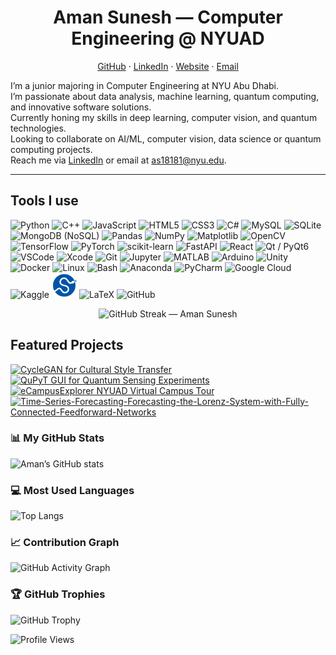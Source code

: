<h1 align="center">Aman Sunesh — Computer Engineering @ NYUAD</h1>

<p align="center">
  <a href="https://github.com/Aman-Sunesh">GitHub</a> ·
  <a href="https://www.linkedin.com/in/aman-sunesh/">LinkedIn</a> ·
  <a href="https://aman-sunesh.github.io/">Website</a> ·
  <a href="mailto:as18181@nyu.edu">Email</a>
</p>

I’m a junior majoring in Computer Engineering at NYU Abu Dhabi.  
I’m passionate about data analysis, machine learning, quantum computing, and innovative software solutions.  
Currently honing my skills in deep learning, computer vision, and quantum technologies.  
Looking to collaborate on AI/ML, computer vision, data science or quantum computing projects.  
Reach me via [LinkedIn](https://www.linkedin.com/in/aman-sunesh/) or email at as18181@nyu.edu.

---

## Tools I use
<p align="left">
  <!-- Languages -->
  <img src="https://cdn.jsdelivr.net/gh/devicons/devicon/icons/python/python-original.svg" width="40" alt="Python"/>
  <img src="https://cdn.jsdelivr.net/gh/devicons/devicon/icons/cplusplus/cplusplus-original.svg" width="40" alt="C++"/>
  <img src="https://cdn.jsdelivr.net/gh/devicons/devicon/icons/javascript/javascript-original.svg" width="40" alt="JavaScript"/>
  <img src="https://cdn.jsdelivr.net/gh/devicons/devicon/icons/html5/html5-original.svg" width="40" alt="HTML5"/>
  <img src="https://cdn.jsdelivr.net/gh/devicons/devicon/icons/css3/css3-original.svg" width="40" alt="CSS3"/>
  <img src="https://cdn.jsdelivr.net/gh/devicons/devicon/icons/csharp/csharp-original.svg" width="40" alt="C#"/>
  <img src="https://cdn.jsdelivr.net/gh/devicons/devicon/icons/mysql/mysql-original.svg" width="40" alt="MySQL"/>
  <img src="https://cdn.jsdelivr.net/gh/devicons/devicon/icons/sqlite/sqlite-original.svg" width="40" alt="SQLite"/>
  <img src="https://cdn.jsdelivr.net/gh/devicons/devicon/icons/mongodb/mongodb-original.svg" width="40" alt="MongoDB (NoSQL)"/>


  <!-- Libraries/Frameworks -->
  <img src="https://cdn.jsdelivr.net/gh/devicons/devicon/icons/pandas/pandas-original.svg" width="40" alt="Pandas"/>
  <img src="https://cdn.jsdelivr.net/gh/devicons/devicon/icons/numpy/numpy-original.svg" width="40" alt="NumPy"/>
  <img src="https://cdn.jsdelivr.net/gh/devicons/devicon/icons/matplotlib/matplotlib-original.svg" width="40" alt="Matplotlib"/>
  <img src="https://cdn.jsdelivr.net/gh/devicons/devicon/icons/opencv/opencv-original.svg" width="40" alt="OpenCV"/>
  <img src="https://cdn.jsdelivr.net/gh/devicons/devicon/icons/tensorflow/tensorflow-original.svg" width="40" alt="TensorFlow"/>
  <img src="https://cdn.jsdelivr.net/gh/devicons/devicon/icons/pytorch/pytorch-original.svg" width="40" alt="PyTorch"/>
  <img src="https://cdn.jsdelivr.net/gh/devicons/devicon/icons/scikitlearn/scikitlearn-original.svg" width="40" alt="scikit-learn"/>
  <img src="https://cdn.jsdelivr.net/gh/devicons/devicon/icons/fastapi/fastapi-original.svg" width="40" alt="FastAPI"/>
  <img src="https://cdn.jsdelivr.net/gh/devicons/devicon/icons/react/react-original.svg" width="40" alt="React"/>
  <img src="https://cdn.jsdelivr.net/gh/devicons/devicon/icons/qt/qt-original.svg" width="40" alt="Qt / PyQt6"/>

  <!-- Tools/IDEs -->
  <img src="https://cdn.jsdelivr.net/gh/devicons/devicon/icons/vscode/vscode-original.svg" width="40" alt="VSCode"/>
  <img src="https://cdn.jsdelivr.net/gh/devicons/devicon/icons/xcode/xcode-original.svg" width="40" alt="Xcode"/>
  <img src="https://cdn.jsdelivr.net/gh/devicons/devicon/icons/git/git-original.svg" width="40" alt="Git"/>
  <img src="https://cdn.jsdelivr.net/gh/devicons/devicon/icons/jupyter/jupyter-original.svg" width="40" alt="Jupyter"/>
  <img src="https://cdn.jsdelivr.net/gh/devicons/devicon/icons/matlab/matlab-original.svg" width="40" alt="MATLAB"/>
  <img src="https://cdn.jsdelivr.net/gh/devicons/devicon/icons/arduino/arduino-original.svg" width="40" alt="Arduino"/>
  <img src="https://cdn.jsdelivr.net/gh/devicons/devicon/icons/unity/unity-original.svg" width="40" alt="Unity"/>
  <img src="https://cdn.jsdelivr.net/gh/devicons/devicon/icons/docker/docker-original.svg" width="40" alt="Docker"/>
  <img src="https://cdn.jsdelivr.net/gh/devicons/devicon/icons/linux/linux-original.svg" width="40" alt="Linux"/>
  <img src="https://cdn.jsdelivr.net/gh/devicons/devicon/icons/bash/bash-original.svg" width="40" alt="Bash"/>
  <img src="https://cdn.jsdelivr.net/gh/devicons/devicon/icons/anaconda/anaconda-original.svg" width="40" alt="Anaconda"/>
  <img src="https://cdn.jsdelivr.net/gh/devicons/devicon/icons/pycharm/pycharm-original.svg" width="40" alt="PyCharm"/>

  <!-- Others -->
  <img src="https://cdn.jsdelivr.net/gh/devicons/devicon/icons/googlecloud/googlecloud-original.svg" width="40" alt="Google Cloud"/>
  <img src="https://cdn.jsdelivr.net/gh/devicons/devicon/icons/kaggle/kaggle-original.svg" width="40" alt="Kaggle"/>
  <img src="icons/scipy.svg" width="40" alt="SciPy"/>
  <img src="https://cdn.jsdelivr.net/gh/devicons/devicon/icons/latex/latex-original.svg" width="40" alt="LaTeX"/>
  <img src="https://cdn.jsdelivr.net/gh/devicons/devicon/icons/github/github-original.svg" width="40" alt="GitHub"/>

</p>

<p align="center">
  <img 
    src="https://github-readme-streak-stats.herokuapp.com/?user=Aman-Sunesh&theme=dark&hide_border=true" 
    alt="GitHub Streak — Aman Sunesh"
  />
</p>

## Featured Projects
<p>
  <a href="https://github.com/Aman-Sunesh/CycleGAN-for-Cultural-Style-Transfer-Translating-Bandhani-Textile-Motifs-to-Contemporary-Style">
    <img src="https://github-readme-stats.vercel.app/api/pin/?username=Aman-Sunesh&repo=CycleGAN-for-Cultural-Style-Transfer-Translating-Bandhani-Textile-Motifs-to-Contemporary-Style&theme=dark" alt="CycleGAN for Cultural Style Transfer" />
  </a>
  <a href="https://github.com/Aman-Sunesh/QuPyT-GUI-for-Quantum-Sensing-Experiments">
    <img src="https://github-readme-stats.vercel.app/api/pin/?username=Aman-Sunesh&repo=QuPyT-GUI-for-Quantum-Sensing-Experiments&theme=dark" alt="QuPyT GUI for Quantum Sensing Experiments" />
  </a>
  <a href="https://github.com/Aman-Sunesh/eCampusExplorer-NYUAD-Virtual-Campus-Tour">
    <img src="https://github-readme-stats.vercel.app/api/pin/?username=Aman-Sunesh&repo=eCampusExplorer-NYUAD-Virtual-Campus-Tour&theme=dark" alt="eCampusExplorer NYUAD Virtual Campus Tour" />
  </a>
<a href="https://github.com/Aman-Sunesh/Time-Series-Forecasting-Forecasting-the-Lorenz-System-with-Fully-Connected-Feedforward-Networks">
  <img src="https://github-readme-stats.vercel.app/api/pin/?username=Aman-Sunesh&repo=Time-Series-Forecasting-Forecasting-the-Lorenz-System-with-Fully-Connected-Feedforward-Networks&theme=dark" alt="Time-Series-Forecasting-Forecasting-the-Lorenz-System-with-Fully-Connected-Feedforward-Networks" />
</a>
  </a>
</p>

### 📊 My GitHub Stats
![Aman’s GitHub stats](https://github-readme-stats.vercel.app/api?username=Aman-Sunesh&show_icons=true&count_private=true&include_all_commits=true&theme=dark&hide_border=true&show_rank=true)

### 💻 Most Used Languages
![Top Langs](https://github-readme-stats.vercel.app/api/top-langs/?username=Aman-Sunesh&layout=compact&theme=dark&hide_border=true&langs_count=10)

### 📈 Contribution Graph
![GitHub Activity Graph](https://github-readme-activity-graph.vercel.app/graph?username=Aman-Sunesh&theme=github-compact&hide_border=true)


### 🏆 GitHub Trophies
![GitHub Trophy](https://github-profile-trophy.vercel.app/?username=Aman-Sunesh&theme=dark&no-frame=true&column=7)

![Profile Views](https://komarev.com/ghpvc/?username=Aman-Sunesh&color=0e75b6&style=flat)
